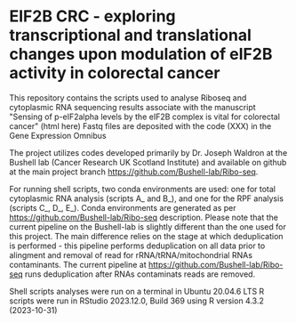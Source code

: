 # EIF2B CRC - exploring transcriptional and translational changes upon modulation of eIF2B activity in colorectal cancer

This repository contains the scripts used to analyse Riboseq and cytoplasmic RNA sequencing results associate with the manuscript "Sensing of p-eIF2alpha levels by the eIF2B complex is vital for colorectal cancer" (html here)
Fastq files are deposited with the code (XXX) in the Gene Expression Omnibus

The project utilizes codes developed primarily by Dr. Joseph Waldron at the Bushell lab (Cancer Research UK Scotland Institute) and available on github at the main project branch https://github.com/Bushell-lab/Ribo-seq.

For running shell scripts, two conda environments are used: one for total cytoplasmic RNA analysis (scripts A_ and B_), and one for the RPF analysis (scripts C_, D_, E_). Conda environments are generated as per https://github.com/Bushell-lab/Ribo-seq description.
Please note that the current pipeline on the Bushell-lab is slightly different than the one used for this project.
The main difference relies on the stage at which deduplication is performed - this pipeline performs deduplication on all data prior to alingment and removal of read for rRNA/tRNA/mitochondrial RNAs contaminants. The current pipeline at https://github.com/Bushell-lab/Ribo-seq runs deduplication after RNAs contaminats reads are removed.

Shell scripts analyses were run on a terminal in Ubuntu 20.04.6 LTS
R scripts were run in RStudio 2023.12.0, Build 369 using R version 4.3.2 (2023-10-31)  
